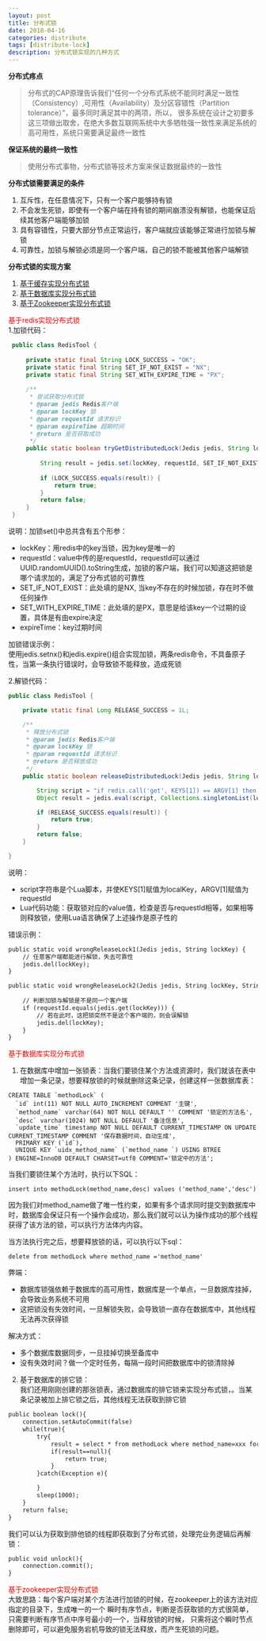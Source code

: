 ```yaml
---
layout: post
title: 分布式锁
date: 2018-04-16
categories: distribute
tags: [distribute-lock]
description: 分布式锁实现的几种方式
---
```


**分布式疼点**
> 分布式的CAP原理告诉我们“任何一个分布式系统不能同时满足一致性（Consistency）,可用性（Availability）及分区容错性（Partition tolerance）”，最多同时满足其中的两项，所以，
很多系统在设计之初要多这三项做出取舍，在绝大多数互联网系统中大多牺牲强一致性来满足系统的高可用性，系统只需要满足最终一致性

**保证系统的最终一致性**
> 使用分布式事物，分布式锁等技术方案来保证数据最终的一致性

**分布式锁需要满足的条件**
1. 互斥性，在任意情况下，只有一个客户能够持有锁
2. 不会发生死锁，即使有一个客户端在持有锁的期间崩溃没有解锁，也能保证后续其他客户端能够加锁
3. 具有容错性，只要大部分节点正常运行，客户端就应该能够正常进行加锁与解锁
4. 可靠性，加锁与解锁必须是同一个客户端，自己的锁不能被其他客户端解锁

**分布式锁的实现方案**
1. [基于缓存实现分布式锁](#cache)
2. [基于数据库实现分布式锁](#database)
3. [基于Zookeeper实现分布式锁](#zookeeper)

<span id="cache"><font color="#dd0000">基于redis实现分布式锁</font><br /></span>
1.加锁代码：
```java
 public class RedisTool {
 
     private static final String LOCK_SUCCESS = "OK";
     private static final String SET_IF_NOT_EXIST = "NX";
     private static final String SET_WITH_EXPIRE_TIME = "PX";
 
     /**
      * 尝试获取分布式锁
      * @param jedis Redis客户端
      * @param lockKey 锁
      * @param requestId 请求标识
      * @param expireTime 超期时间
      * @return 是否获取成功
      */
     public static boolean tryGetDistributedLock(Jedis jedis, String lockKey, String requestId, int expireTime) {
 
         String result = jedis.set(lockKey, requestId, SET_IF_NOT_EXIST, SET_WITH_EXPIRE_TIME, expireTime);
 
         if (LOCK_SUCCESS.equals(result)) {
             return true;
         }
         return false;
     }
 }
```
说明：加锁set()中总共含有五个形参：
* lockKey：用redis中的key当锁，因为key是唯一的
* requestId：value中传的是requestId，requestId可以通过UUID.randomUUID().toString生成，加锁的客户端，我们可以知道这把锁是哪个请求加的，满足了分布式锁的可靠性
* SET_IF_NOT_EXIST：此处填的是NX, 当key不存在的时候加锁，存在时不做任何操作
* SET_WITH_EXPIRE_TIME：此处填的是PX，意思是给该key一个过期的设置，具体是有由expire决定
* expireTime：key过期时间

加锁错误示例：<br/>
使用jedis.setnx()和jedis.expire()组合实现加锁，两条redis命令，不具备原子性，当第一条执行错误时，会导致锁不能释放，造成死锁

2.解锁代码：
```java
public class RedisTool {

    private static final Long RELEASE_SUCCESS = 1L;

    /**
     * 释放分布式锁
     * @param jedis Redis客户端
     * @param lockKey 锁
     * @param requestId 请求标识
     * @return 是否释放成功
     */
    public static boolean releaseDistributedLock(Jedis jedis, String lockKey, String requestId) {

        String script = "if redis.call('get', KEYS[1]) == ARGV[1] then return redis.call('del', KEYS[1]) else return 0 end";
        Object result = jedis.eval(script, Collections.singletonList(lockKey), Collections.singletonList(requestId));

        if (RELEASE_SUCCESS.equals(result)) {
            return true;
        }
        return false;
    }

}
```
说明：<br/>
* script字符串是个Lua脚本，并使KEYS[1]赋值为localKey，ARGV[1]赋值为requestId<br/>
* Lua代码功能：获取锁对应的value值，检查是否与requestId相等，如果相等则释放锁，使用Lua语言确保了上述操作是原子性的

错误示例：
```html
public static void wrongReleaseLock1(Jedis jedis, String lockKey) {
    // 任意客户端都能进行解锁，失去可靠性
    jedis.del(lockKey);
}

public static void wrongReleaseLock2(Jedis jedis, String lockKey, String requestId) {
        
    // 判断加锁与解锁是不是同一个客户端
    if (requestId.equals(jedis.get(lockKey))) {
        // 若在此时，这把锁突然不是这个客户端的，则会误解锁
        jedis.del(lockKey);
    }
}
```

<span id="database"><font color="#dd0000">基于数据库实现分布式锁</font><br /></span>
1. 在数据库中增加一张锁表：当我们要锁住某个方法或资源时，我们就该在表中增加一条记录，想要释放锁的时候就删除这条记录，创建这样一张数据库表：
```mysql
CREATE TABLE `methodLock` (
  `id` int(11) NOT NULL AUTO_INCREMENT COMMENT '主键',
  `method_name` varchar(64) NOT NULL DEFAULT '' COMMENT '锁定的方法名',
  `desc` varchar(1024) NOT NULL DEFAULT '备注信息',
  `update_time` timestamp NOT NULL DEFAULT CURRENT_TIMESTAMP ON UPDATE CURRENT_TIMESTAMP COMMENT '保存数据时间，自动生成',
  PRIMARY KEY (`id`),
  UNIQUE KEY `uidx_method_name` (`method_name `) USING BTREE
) ENGINE=InnoDB DEFAULT CHARSET=utf8 COMMENT='锁定中的方法';
```
当我们要锁住某个方法时，执行以下SQL：
```mysql
insert into methodLock(method_name,desc) values ('method_name','desc')
```
因为我们对method_name做了唯一性约束，如果有多个请求同时提交到数据库中时，数据库会保证只有一个操作会成功，那么我们就可以认为操作成功的那个线程
获得了该方法的锁，可以执行方法体内内容。<br/>

当方法执行完之后，想要释放锁的话，可以执行以下sql：
```mysql
delete from methodLock where method_name ='method_name'
```
弊端：<br/>
* 数据库锁强依赖于数据库的高可用性，数据库是一个单点，一旦数据库挂掉，会导致业务系统不可用
* 这把锁没有失效时间，一旦解锁失败，会导致锁一直存在数据库中，其他线程无法再次获得锁

解决方式：<br/>
* 多个数据库数据同步，一旦挂掉切换至备库中
* 没有失效时间？做一个定时任务，每隔一段时间把数据库中的锁清除掉

2. 基于数据库的排它锁：<br/>
我们还用刚刚创建的那张锁表，通过数据库的排它锁来实现分布式锁，。当某条记录被加上排它锁之后，其他线程无法获取到排它锁
```html
public boolean lock(){
    connection.setAutoCommit(false)
    while(true){
        try{
            result = select * from methodLock where method_name=xxx for update;
            if(result==null){
                return true;
            }
        }catch(Exception e){

        }
        sleep(1000);
    }
    return false;
}
```
我们可以认为获取到排他锁的线程即获取到了分布式锁，处理完业务逻辑后再解锁：
```html
public void unlock(){
    connection.commit();
}
```

<span id="zookeeper"><font color="#dd0000">基于zookeeper实现分布式锁</font><br /></span>
大致思路：每个客户端对某个方法进行加锁的时候，在zookeeper上的该方法对应指定的目录下，生成唯一的一个
瞬时有序节点，判断是否获取锁的方式很简单，只需要判断有序节点中序号最小的一个，当释放锁的时候，
只需将这个瞬时节点删除即可，可以避免服务宕机导致的锁无法释放，而产生死锁的问题。
